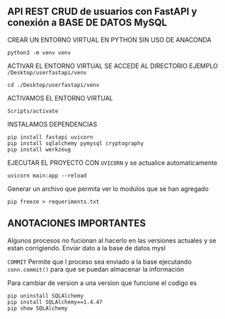 ##  API REST CRUD de usuarios con FastAPI y conexión a BASE DE DATOS MySQL

CREAR UN ENTORNO VIRTUAL EN PYTHON SIN USO DE ANACONDA

```
python3 -m venv venv
```

ACTIVAR EL ENTORNO VIRTUAL SE ACCEDE AL DIRECTORIO EJEMPLO `/Desktop/userfastapi/venv`

```
cd ./Desktop/userfastapi/venv

```
ACTIVAMOS EL ENTORNO VIRTUAL

```
Scripts/activate
```

INSTALAMOS DEPENDENCIAS

```
pip install fastapi uvicorn
pip install sqlalchemy pymysql cryptography
pip install werkzeug
```

EJECUTAR EL PROYECTO CON `UVICORN` y se actualice automaticamente

```
uvicorn main:app --reload     
```

Generar un archivo que permita ver lo modulos que se han agregado


```
pip freeze > requeriments.txt
```

## ANOTACIONES IMPORTANTES

Algunos procesos no fucionan al hacerlo en las versiones actuales y se estan corrigiendo.
Enviar dato a la base de datos mysl

`COMMIT` Permite que l proceso sea enviado a la base ejecutando `conn.commit()` para que se puedan almacenar la información

Para cambiar de version a una version que funcione el codigo es

```
pip uninstall SQLAlchemy
pip install SQLAlchemy==1.4.47
pip show SQLAlchemy
```
